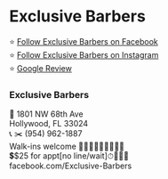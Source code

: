 # Exclusive Barbers

⭐️ [Follow Exclusive Barbers on Facebook](https://www.facebook.com/Exclusive-Barbers-156723614413431)  
⭐️ [Follow Exclusive Barbers on Instagram](https://www.instagram.com/exclusivebarbers/)  
⭐️ [Google Review](https://g.page/r/Cc8tjMA2xhdrEAo/review)

### Exclusive Barbers
📍 1801 NW 68th Ave  
Hollywood, FL 33024  
📞 ✂️ (954) 962-1887  
Walk-ins welcome 🚶🏻‍♂️🚶🏿‍♂️🚶‍♂️🤝  
💲$25 for appt[no line/wait]⏱🏃‍♂️💨  
facebook.com/Exclusive-Barbers  
